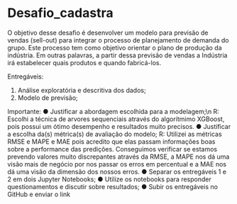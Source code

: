# Desafio_cadastra
O objetivo desse desafio é desenvolver um modelo para previsão de vendas (sell-out) para integrar o processo de planejamento de demanda do grupo. Este processo tem como objetivo orientar o plano de produção da indústria. Em outras palavras, a partir dessa previsão de vendas a Indústria irá estabelecer quais produtos e quando fabricá-los.

Entregáveis:
1.	Análise exploratória e descritiva dos dados;
2.	Modelo de previsão;

Importante:
●	Justificar a abordagem escolhida para a modelagem;\n
R: Escolhi a técnica de arvores sequenciais através do algorítmimo XGBoost, pois possui um ótimo desempenho e resultados muito precisos.
●	Justificar a escolha da(s) métrica(s) de avaliação do modelo;
R: Utilizei as métricas RMSE e MAPE e MAE pois acredito que elas passam informações boas sobre a performance das predições. 
Conseguimos verificar se estamos prevendo valores muito discrepantes através da RMSE, a MAPE nos dá uma visão mais de negócio por nos passar os erros em percentual
e a MAE nos dá uma visão da dimensão dos nossos erros.
●	Separar os entregáveis 1 e 2 em dois Jupyter Notebooks;
●	Utilize os notebooks para responder questionamentos e discutir sobre resultados;
●	Subir os entregáveis no GitHub e enviar o link



